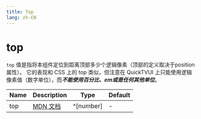 ```yaml
---
title: Top
lang: zh-CN
---
```


# top

`top` 值是指将本组件定位到距离顶部多少个逻辑像素（顶部的定义取决于position属性）。 它的表现和 CSS 上的 top 类似，但注意在 QuickTVUI 上只能使用逻辑像素值（数字单位），而***不能使用百分比、em或是任何其他单位***。

| Name               | Description      | Type                         | Default |
|--------------------|------------------|------------------------------| ------- |
| top         |[MDN 文档](http://developer.mozilla.org/zh-CN/docs/Web/CSS/top) | ^[number]| - |
